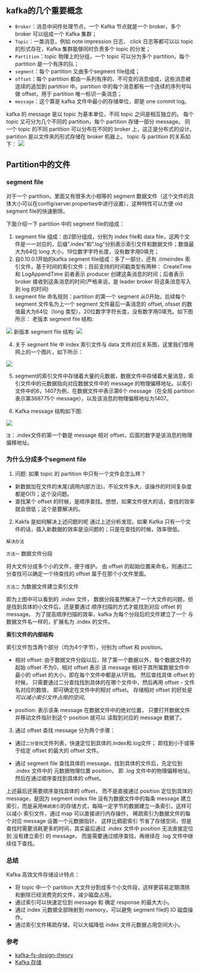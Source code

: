 ## kafka的几个重要概念

- `Broker`：消息中间件处理节点，一个 Kafka 节点就是一个 broker，多个 broker 可以组成一个 Kafka 集群；
- `Topic`：一类消息，例如 note impression 日志、 click 日志等都可以以 topic 的形式存在，Kafka 集群能够同时负责多个 topic 的分发；
- `Partition`：topic 物理上的分组，一个 topic 可以分为多个 partition，每个 partition 是一个有序的队；
- `segment`：每个 partition 又由多个segment file组成；
- `offset`：每个 partition 都由一系列有序的、不可变的消息组成，这些消息被连续的追加到 partition 中。partition 中的每个消息都有一个连续的序列号叫做 offset，用于 partition 唯一标识一条消息；
- `message`：这个算是 kafka 文件中最小的存储单位，即是 one commit log。

kafka 的 message 是以 topic 为基本单位，不同 topic 之间是相互独立的。
每个 topic 又可分为几个不同的 partition，每个 partition 存储一部分 message。
同一个 topic 的不同 partition 可以分布在不同的 broker 上，这正是分布式的设计。
partition 是以文件夹的形式存储在 broker 机器上。
topic 与 partition 的关系如下：
<img src = "https://github.com/joyang1/tommy.github.io/blob/gh-pages/img/bigdata/kafka/topic.png">

## Partition中的文件
### segment file
对于一个 partition，里面又有很多大小相等的 segment 数据文件（这个文件的具体大小可以在config/server.properties中进行设置），这种特性可以方便 old segment file的快速删除。

下面介绍一下 partition 中的 segment file的组成：
1. segment file 组成：由2部分组成，分别为 index file和 data file，这两个文件是一一对应的，后缀”.index”和”.log”分别表示索引文件和数据文件；数值最大为64位 long 大小，19位数字字符长度，没有数字用0填充；
2. 自0.10.0.1开始的kafka segment file组成：多了一部分，还有 .timeindex 索引文件，基于时间的索引文件；目前支持的时间戳类型有两种： CreateTime 和 LogAppendTime 前者表示 producer 创建这条消息的时间；后者表示 broker 接收到这条消息的时间(严格来说，是 leader broker 将这条消息写入到 log 的时间)
3. segment file 命名规则：partition 的第一个 segment 从0开始，后续每个 segment 文件名为上一个 segment 文件最后一条消息的  offset, ofsset 的数值最大为64位（long 类型），20位数字字符长度，没有数字用0填充。如下图所示：
老版本 segment file 结构: 
<img src = "https://github.com/joyang1/tommy.github.io/blob/gh-pages/img/bigdata/kafka/segment.png">
新版本 segment file 结构:
<img src = "https://github.com/joyang1/tommy.github.io/blob/gh-pages/img/bigdata/kafka/new_segment.png">

4. 关于 segment file 中 index 索引文件与 data 文件对应关系图，这里我们借用网上的一个图片，如下所示：
<img src = "https://github.com/joyang1/tommy.github.io/blob/gh-pages/img/bigdata/kafka/index.png">

5. segment的索引文件中存储着大量的元数据，数据文件中存储着大量消息，索引文件中的元数据指向对应数据文件中的 message 的物理偏移地址。以索引文件中的6，1407为例，在数据文件中表示第6个 message（在全局 partition 表示第368775个 message），以及该消息的物理偏移地址为1407。

6. Kafka message 结构如下图:
<img src = "https://github.com/joyang1/tommy.github.io/blob/gh-pages/img/bigdata/kafka/message.png">

`注`：.index文件的第一个数是 message 相对 offset，后面的数字是该消息的物理偏移地址。


### 为什么分成多个segment file
1. 问题: 如果 topic 的 partition 中只有一个文件会怎么样？
- 新数据加在文件的末尾(调用内部方法)，不论文件多大，该操作的时间复杂度都是O(1)；这个没问题。
- 查找某个 offset 的时候，是顺序查找。想想，如果文件很大的话，查找的效率就会很低；这个是要解决的。

2. Kakfa 是如何解决上述问题的呢
通过上述分析发现，如果 Kafka 只有一个文件的话，插入新数据的效率是没问题的；只是在查找的时候，效率很低。

`解决办法`

`方法一` 数据文件分段

将大文件分成多个小的文件，便于维护。 由 offset 的起始位置来命名，则通过二分查找可以确定一个待查找的 offset
属于在那个小文件里面。

`方法二` 为数据文件建立索引文件

即为上图中可以看到的 .index 文件， 数据分段虽然解决了一个大文件的问题，但是找到具体的小文件后，还是要通过
顺序扫描的方式才能找到对应 offset 的 message。 为了提高顺序扫描的效率，kafka 为每个分段后的文件建立了一个
与数据文件名一样的，扩展名为 .index 的文件。

**索引文件的内部结构**

索引文件包含两个部分（均为4个字节），分别为 offset 和 position。

- 相对 offset: 由于数据文件分段以后，除了第一个数据以外，每个数据文件的起始 offset 不为0，相对 offset 表示
该 message 相对于其所属数据文件中最小的 offset 的大小，即在每个文件中都是从1开始。 然后查找具体 offset 的时候，
只需要通过二分查找找到具体的在哪个文件中，然后再用 offset - 文件名对应的数值， 即可确定在文件中的相对 offset。
存储相对 offset 的好处是*可以减小索引文件占用的空间*。

- position: 表示该条 message 在数据文件中的绝对位置， 只要打开数据文件并移动文件指针到这个 position 就可以
读取到对应的 message 数据了。

3. 通过 offset 查找 message
分为两个步骤：

- 通过`二分查找`文件列表，快速定位到具体的.index和.log文件； 即找到小于或等于给定 offset 的最大的 offset 文件。

- 通过 segment file 查找具体的 message，找到具体的文件后，先定位到 .index 文件中的 元数据物理位置 position，
即 .log 文件中的物理偏移地址。 然后在通过顺序查找到具体的 offset。

上述最后还需要顺序查找具体的 offset， 而不是直接通过 position 定位到具体的 message，是因为 segment index file
没有为数据文件中的每条 message 建立索引，而是采用`稀疏索引`的存储方式，每隔一定字节的数据建立一条索引，这样可以减小
索引文件，通过 map 可以直接进行内存操作， 稀疏索引为数据文件的每个对应 message 设置一个元数据指针， 这样比稠密索引
节省了存储空间，但是查找时需要消耗更多的时间，其实最后通过 .index 文件中 position 无法直接定位到 没有建立索引
的 message， 而是需要通过顺序查找，再继续在 .log 文件中继续往下查找。

### 总结

Kafka 高效文件存储设计特点：

- 将 topic 中一个 partition 大文件分割成多个小文件段，这样更容易定期清除和删除已经消费完的文件，减少磁盘占用。
- 通过索引可以快速定位到 message 和 确定 response 的最大大小。
- 通过 index 元数据全部映射到 memory，可以避免 segment file的 IO 磁盘操作。
- 通过索引文件稀疏存储，可以大幅降低 index 文件元数据占用空间大小。 


### 参考

- [kafka-fs-design-theory](https://tech.meituan.com/2015/01/13/kafka-fs-design-theory.html)
- [Kafka 存储](http://matt33.com/2016/03/08/kafka-store/) 


